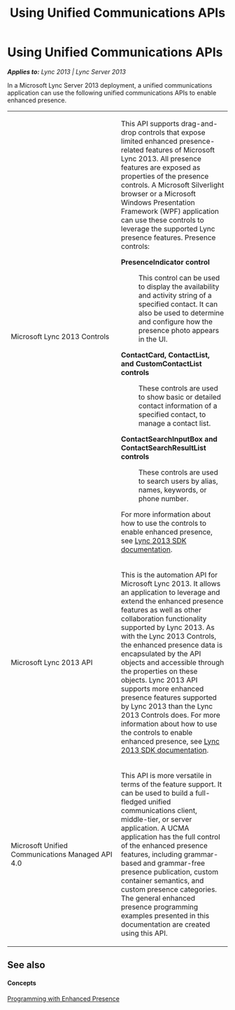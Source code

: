 ﻿---
title: Using Unified Communications APIs
TOCTitle: Using Unified Communications APIs
ms:assetid: 5d55eeca-721c-4668-a94f-17906b9e2087
ms:mtpsurl: https://msdn.microsoft.com/en-us/library/Dn454644(v=office.15)
ms:contentKeyID: 57093179
ms.date: 02/11/2016
mtps_version: v=office.15
---

# Using Unified Communications APIs


_**Applies to:** Lync 2013 | Lync Server 2013_

In a Microsoft Lync Server 2013 deployment, a unified communications application can use the following unified communications APIs to enable enhanced presence.

<table>
<colgroup>
<col style="width: 50%" />
<col style="width: 50%" />
</colgroup>
<tbody>
<tr class="odd">
<td><p>Microsoft Lync 2013 Controls</p></td>
<td><p>This API supports drag-and-drop controls that expose limited enhanced presence-related features of Microsoft Lync 2013. All presence features are exposed as properties of the presence controls. A Microsoft Silverlight browser or a Microsoft Windows Presentation Framework (WPF) application can use these controls to leverage the supported Lync presence features. Presence controls:</p>
<dl>
<dt><strong>PresenceIndicator control</strong></dt>
<dd><p>This control can be used to display the availability and activity string of a specified contact. It can also be used to determine and configure how the presence photo appears in the UI.</p>
</dd>
<dt><strong>ContactCard, ContactList, and CustomContactList controls</strong></dt>
<dd><p>These controls are used to show basic or detailed contact information of a specified contact, to manage a contact list.</p>
</dd>
<dt><strong>ContactSearchInputBox and ContactSearchResultList controls</strong></dt>
<dd><p>These controls are used to search users by alias, names, keywords, or phone number.</p>
</dd>
</dl>
<p>For more information about how to use the controls to enable enhanced presence, see <a href="../desktop/lync-2013-sdk-documentation.md">Lync 2013 SDK documentation</a>.</p></td>
</tr>
<tr class="even">
<td><p>Microsoft Lync 2013 API</p></td>
<td><p>This is the automation API for Microsoft Lync 2013. It allows an application to leverage and extend the enhanced presence features as well as other collaboration functionality supported by Lync 2013. As with the Lync 2013 Controls, the enhanced presence data is encapsulated by the API objects and accessible through the properties on these objects. Lync 2013 API supports more enhanced presence features supported by Lync 2013 than the Lync 2013 Controls does. For more information about how to use the controls to enable enhanced presence, see <a href="../desktop/lync-2013-sdk-documentation.md">Lync 2013 SDK documentation</a>.</p></td>
</tr>
<tr class="odd">
<td><p>Microsoft Unified Communications Managed API 4.0</p></td>
<td><p>This API is more versatile in terms of the feature support. It can be used to build a full-fledged unified communications client, middle-tier, or server application. A UCMA application has the full control of the enhanced presence features, including grammar-based and grammar-free presence publication, custom container semantics, and custom presence categories. The general enhanced presence programming examples presented in this documentation are created using this API.</p></td>
</tr>
</tbody>
</table>


## See also

#### Concepts

[Programming with Enhanced Presence](programming-with-enhanced-presence.md)

